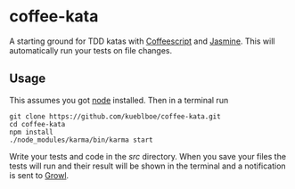 # coffee-kata

A starting ground for TDD katas with [Coffeescript] and [Jasmine]. This will automatically run your tests on file changes.

## Usage

This assumes you got [node] installed. Then in a terminal run

    git clone https://github.com/kueblboe/coffee-kata.git
    cd coffee-kata
    npm install
    ./node_modules/karma/bin/karma start

Write your tests and code in the _src_ directory. When you save your files the tests will run and their result will be shown in the terminal and a notification is sent to [Growl].

[Coffeescript]: http://coffeescript.org/
[Jasmine]: http://jasmine.github.io/
[node]: http://nodejs.org/
[Karma]: http://karma-runner.github.io/0.12/index.html
[Growl]: http://growl.info/
